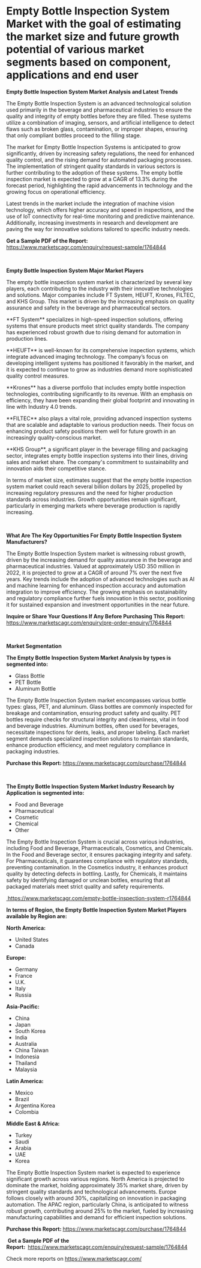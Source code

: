 <p><h1>Empty Bottle Inspection System Market with the goal of estimating the market size and future growth potential of various market segments based on component, applications and end user</h1></p><p><strong>Empty Bottle Inspection System Market Analysis and Latest Trends</strong></p>
<p><p>The Empty Bottle Inspection System is an advanced technological solution used primarily in the beverage and pharmaceutical industries to ensure the quality and integrity of empty bottles before they are filled. These systems utilize a combination of imaging, sensors, and artificial intelligence to detect flaws such as broken glass, contamination, or improper shapes, ensuring that only compliant bottles proceed to the filling stage.</p><p>The market for Empty Bottle Inspection Systems is anticipated to grow significantly, driven by increasing safety regulations, the need for enhanced quality control, and the rising demand for automated packaging processes. The implementation of stringent quality standards in various sectors is further contributing to the adoption of these systems. The empty bottle inspection market is expected to grow at a CAGR of 13.3% during the forecast period, highlighting the rapid advancements in technology and the growing focus on operational efficiency.</p><p>Latest trends in the market include the integration of machine vision technology, which offers higher accuracy and speed in inspections, and the use of IoT connectivity for real-time monitoring and predictive maintenance. Additionally, increasing investments in research and development are paving the way for innovative solutions tailored to specific industry needs.</p></p>
<p><strong>Get a Sample PDF of the Report:&nbsp;</strong> <a href="https://www.marketscagr.com/enquiry/request-sample/1764844?utm_campaign=3215&utm_medium=2&utm_source=Github&utm_content=ia&utm_term=11042025&utm_id=empty-bottle-inspection-system">https://www.marketscagr.com/enquiry/request-sample/1764844</a></p>
<p>&nbsp;</p>
<p><strong>Empty Bottle Inspection System Major Market Players</strong></p>
<p><p>The empty bottle inspection system market is characterized by several key players, each contributing to the industry with their innovative technologies and solutions. Major companies include FT System, HEUFT, Krones, FILTEC, and KHS Group. This market is driven by the increasing emphasis on quality assurance and safety in the beverage and pharmaceutical sectors.</p><p>**FT System** specializes in high-speed inspection solutions, offering systems that ensure products meet strict quality standards. The company has experienced robust growth due to rising demand for automation in production lines. </p><p>**HEUFT** is well-known for its comprehensive inspection systems, which integrate advanced imaging technology. The company’s focus on developing intelligent systems has positioned it favorably in the market, and it is expected to continue to grow as industries demand more sophisticated quality control measures.</p><p>**Krones** has a diverse portfolio that includes empty bottle inspection technologies, contributing significantly to its revenue. With an emphasis on efficiency, they have been expanding their global footprint and innovating in line with Industry 4.0 trends.</p><p>**FILTEC** also plays a vital role, providing advanced inspection systems that are scalable and adaptable to various production needs. Their focus on enhancing product safety positions them well for future growth in an increasingly quality-conscious market.</p><p>**KHS Group**, a significant player in the beverage filling and packaging sector, integrates empty bottle inspection systems into their lines, driving sales and market share. The company's commitment to sustainability and innovation aids their competitive stance.</p><p>In terms of market size, estimates suggest that the empty bottle inspection system market could reach several billion dollars by 2025, propelled by increasing regulatory pressures and the need for higher production standards across industries. Growth opportunities remain significant, particularly in emerging markets where beverage production is rapidly increasing.</p></p>
<p>&nbsp;</p>
<p><strong>What Are The Key Opportunities For Empty Bottle Inspection System Manufacturers?</strong></p>
<p><p>The Empty Bottle Inspection System market is witnessing robust growth, driven by the increasing demand for quality assurance in the beverage and pharmaceutical industries. Valued at approximately USD 350 million in 2022, it is projected to grow at a CAGR of around 7% over the next five years. Key trends include the adoption of advanced technologies such as AI and machine learning for enhanced inspection accuracy and automation integration to improve efficiency. The growing emphasis on sustainability and regulatory compliance further fuels innovation in this sector, positioning it for sustained expansion and investment opportunities in the near future.</p></p>
<p><strong>Inquire or Share Your Questions If Any Before Purchasing This Report:</strong> <a href="https://www.marketscagr.com/enquiry/pre-order-enquiry/1764844?utm_campaign=3215&utm_medium=2&utm_source=Github&utm_content=ia&utm_term=11042025&utm_id=empty-bottle-inspection-system">https://www.marketscagr.com/enquiry/pre-order-enquiry/1764844</a></p>
<p>&nbsp;</p>
<p><strong>Market Segmentation</strong></p>
<p><strong>The Empty Bottle Inspection System Market Analysis by types is segmented into:</strong></p>
<p><ul><li>Glass Bottle</li><li>PET Bottle</li><li>Aluminum Bottle</li></ul></p>
<p><p>The Empty Bottle Inspection System market encompasses various bottle types: glass, PET, and aluminum. Glass bottles are commonly inspected for breakage and contamination, ensuring product safety and quality. PET bottles require checks for structural integrity and cleanliness, vital in food and beverage industries. Aluminum bottles, often used for beverages, necessitate inspections for dents, leaks, and proper labeling. Each market segment demands specialized inspection solutions to maintain standards, enhance production efficiency, and meet regulatory compliance in packaging industries.</p></p>
<p><strong>Purchase this Report:&nbsp;</strong><a href="https://www.marketscagr.com/purchase/1764844?utm_campaign=3215&utm_medium=2&utm_source=Github&utm_content=ia&utm_term=11042025&utm_id=empty-bottle-inspection-system">https://www.marketscagr.com/purchase/1764844</a></p>
<p>&nbsp;</p>
<p><strong>The Empty Bottle Inspection System Market Industry Research by Application is segmented into:</strong></p>
<p><ul><li>Food and Beverage</li><li>Pharmaceutical</li><li>Cosmetic</li><li>Chemical</li><li>Other</li></ul></p>
<p><p>The Empty Bottle Inspection System is crucial across various industries, including Food and Beverage, Pharmaceuticals, Cosmetics, and Chemicals. In the Food and Beverage sector, it ensures packaging integrity and safety. For Pharmaceuticals, it guarantees compliance with regulatory standards, preventing contamination. In the Cosmetics industry, it enhances product quality by detecting defects in bottling. Lastly, for Chemicals, it maintains safety by identifying damaged or unclean bottles, ensuring that all packaged materials meet strict quality and safety requirements.</p></p>
<p><a href="https://www.marketscagr.com/empty-bottle-inspection-system-r1764844?utm_campaign=3215&utm_medium=2&utm_source=Github&utm_content=ia&utm_term=11042025&utm_id=empty-bottle-inspection-system">&nbsp;https://www.marketscagr.com/empty-bottle-inspection-system-r1764844</a></p>
<p><strong>In terms of Region, the Empty Bottle Inspection System Market Players available by Region are:</strong></p>
<p>
    <p> <strong> North America: </strong>
        <ul>
            <li>United States</li>
            <li>Canada</li>
        </ul>
        </p> 
    <p> <strong> Europe: </strong>
        <ul>
            <li>Germany</li>
            <li>France</li>
            <li>U.K.</li>
            <li>Italy</li>
            <li>Russia</li>
        </ul>
        </p> 
    <p> <strong> Asia-Pacific: </strong>
        <ul>
            <li>China</li>
            <li>Japan</li>
            <li>South Korea</li>
            <li>India</li>
            <li>Australia</li>
            <li>China Taiwan</li>
            <li>Indonesia</li>
            <li>Thailand</li>
            <li>Malaysia</li>
        </ul>
        </p> 
    <p> <strong> Latin America: </strong>
        <ul>
            <li>Mexico</li>
            <li>Brazil</li>
            <li>Argentina Korea</li>
            <li>Colombia</li>
        </ul>
        </p> 
    <p> <strong> Middle East & Africa: </strong>
        <ul>
            <li>Turkey</li>
            <li>Saudi</li>
            <li>Arabia</li>
            <li>UAE</li>
            <li>Korea</li>
        </ul>
    </p>
    </p>
<p><p>The Empty Bottle Inspection System market is expected to experience significant growth across various regions. North America is projected to dominate the market, holding approximately 35% market share, driven by stringent quality standards and technological advancements. Europe follows closely with around 30%, capitalizing on innovation in packaging automation. The APAC region, particularly China, is anticipated to witness robust growth, contributing around 25% to the market, fueled by increasing manufacturing capabilities and demand for efficient inspection solutions.</p></p>
<p><strong>Purchase this Report: </strong><a href="https://www.marketscagr.com/purchase/1764844?utm_campaign=3215&utm_medium=2&utm_source=Github&utm_content=ia&utm_term=11042025&utm_id=empty-bottle-inspection-system">https://www.marketscagr.com/purchase/1764844</a></p>
<p>&nbsp;<strong>Get a Sample PDF of the Report:&nbsp;&nbsp;</strong><a href="https://www.marketscagr.com/enquiry/request-sample/1764844?utm_campaign=3215&utm_medium=2&utm_source=Github&utm_content=ia&utm_term=11042025&utm_id=empty-bottle-inspection-system">https://www.marketscagr.com/enquiry/request-sample/1764844</a></p>
<p><strong></strong></p>
<p>Check more reports on <a href="https://www.marketscagr.com/?utm_campaign=3215&utm_medium=2&utm_source=Github&utm_content=ia&utm_term=11042025&utm_id=empty-bottle-inspection-system">https://www.marketscagr.com/</a></p>